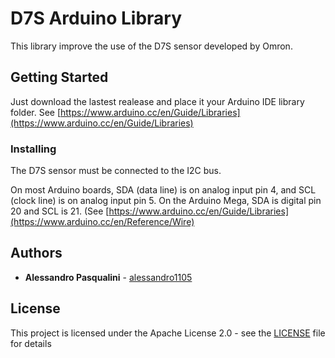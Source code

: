 # D7S Arduino Library

This library improve the use of the D7S sensor developed by Omron.

## Getting Started

Just download the lastest realease and place it your Arduino IDE library folder. See [https://www.arduino.cc/en/Guide/Libraries](https://www.arduino.cc/en/Guide/Libraries)

### Installing

The D7S sensor must be connected to the I2C bus.

On most Arduino boards, SDA (data line) is on analog input pin 4, and SCL (clock line) is on analog input pin 5. On the Arduino Mega, SDA is digital pin 20 and SCL is 21. (See [https://www.arduino.cc/en/Guide/Libraries](https://www.arduino.cc/en/Reference/Wire)

## Authors

* **Alessandro Pasqualini** - [alessandro1105](https://github.com/alessandro1105)

## License

This project is licensed under the Apache License 2.0 - see the [LICENSE](LICENSE) file for details
